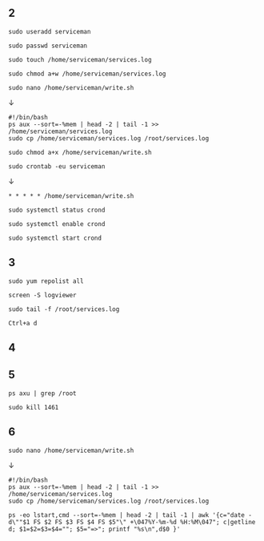 ## 2

`sudo useradd serviceman`

`sudo passwd serviceman`

`sudo touch /home/serviceman/services.log`

`sudo chmod a+w /home/serviceman/services.log`

`sudo nano /home/serviceman/write.sh`

↓
```
#!/bin/bash
ps aux --sort=-%mem | head -2 | tail -1 >> /home/serviceman/services.log
sudo cp /home/serviceman/services.log /root/services.log
```

`sudo chmod a+x /home/serviceman/write.sh`

`sudo crontab -eu serviceman`

↓
```
* * * * * /home/serviceman/write.sh
```

`sudo systemctl status crond`

`sudo systemctl enable crond`

`sudo systemctl start crond`

## 3

`sudo yum repolist all`

`screen -S logviewer`

`sudo tail -f /root/services.log`

`Ctrl+a d`

## 4

## 5

`ps axu | grep /root`

`sudo kill 1461`

## 6

`sudo nano /home/serviceman/write.sh`

↓
```
#!/bin/bash
ps aux --sort=-%mem | head -2 | tail -1 >> /home/serviceman/services.log
sudo cp /home/serviceman/services.log /root/services.log
```

`ps -eo lstart,cmd --sort=-%mem | head -2 | tail -1 | awk '{c="date -d\""$1 FS $2 FS $3 FS $4 FS $5"\" +\047%Y-%m-%d %H:%M\047"; c|getline d; $1=$2=$3=$4=""; $5="=>"; printf "%s\n",d$0 }'`





